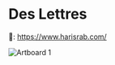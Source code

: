 # Des Lettres
🔗: https://www.harisrab.com/

![Artboard 1](https://user-images.githubusercontent.com/62747193/134721046-9c453237-9bd6-4f65-8dd6-448bcea4ba52.png)
